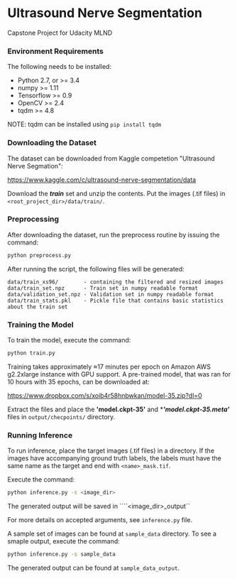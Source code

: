 Ultrasound Nerve Segmentation
=============================

Capstone Project for Udacity MLND


### Environment Requirements

The following needs to be installed:

- Python 2.7, or >= 3.4
- numpy >= 1.11
- Tensorflow >= 0.9
- OpenCV >= 2.4
- tqdm >= 4.8

NOTE: tqdm can be installed using ```pip install tqdm```


### Downloading the Dataset

The dataset can be downloaded from Kaggle competetion "Ultrasound Nerve Segmation":

https://www.kaggle.com/c/ultrasound-nerve-segmentation/data

Download the ***train*** set and unzip the contents. Put the images (.tif files) in ```<root_project_dir>/data/train/```.


### Preprocessing
After downloading the dataset, run the preprocess routine by issuing the command:

```bash
python preprocess.py
```

After running the script, the following files will be generated:
```
data/train_xs96/        - containing the filtered and resized images
data/train_set.npz      - Train set in numpy readable format
data/validation_set.npz - Validation set in numpy readable format
data/train_stats.pkl    - Pickle file that contains basic statistics about the train set
```



### Training the Model

To train the model, execute the command:

```bash
python train.py
```

Training takes approximately ≈17 minutes per epoch on Amazon AWS g2.2xlarge instance with GPU support. A pre-trained model, that was ran for 10 hours with 35 epochs, can be downloaded at:

https://www.dropbox.com/s/xoib4r58hnbwkan/model-35.zip?dl=0

Extract the files and place the ****'model.ckpt-35'**** and ****'model.ckpt-35.meta'*** files in ```output/checpoints/``` directory.



### Running Inference

To run inference, place the target images (.tif files) in a directory. If the images have accompanying ground truth labels, the labels must have the same name as the target and end with ```<name>_mask.tif```.

Execute the command:

```bash
python inference.py -s <image_dir>
```
The generated output will be saved in ````<image_dir>_output``

For more details on accepted arguments, see ```inference.py``` file.


A sample set of images can be found at ```sample_data``` directory. To see a smaple output, execute the command:

```bash
python inference.py -s sample_data
```

The generated output can be found at ```sample_data_output```.
